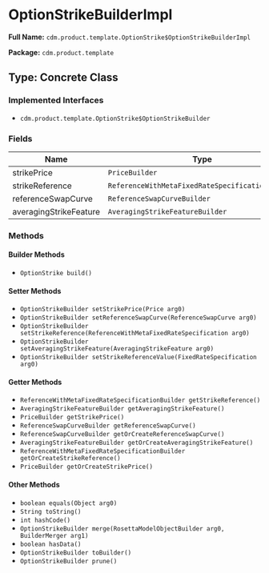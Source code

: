 # OptionStrikeBuilderImpl

**Full Name:** `cdm.product.template.OptionStrike$OptionStrikeBuilderImpl`

**Package:** `cdm.product.template`

## Type: Concrete Class

### Implemented Interfaces

- `cdm.product.template.OptionStrike$OptionStrikeBuilder`

### Fields

| Name | Type | Description |
|------|------|-------------|
| strikePrice | `PriceBuilder` |  |
| strikeReference | `ReferenceWithMetaFixedRateSpecificationBuilder` |  |
| referenceSwapCurve | `ReferenceSwapCurveBuilder` |  |
| averagingStrikeFeature | `AveragingStrikeFeatureBuilder` |  |

### Methods

#### Builder Methods

- `OptionStrike build()`

#### Setter Methods

- `OptionStrikeBuilder setStrikePrice(Price arg0)`
- `OptionStrikeBuilder setReferenceSwapCurve(ReferenceSwapCurve arg0)`
- `OptionStrikeBuilder setStrikeReference(ReferenceWithMetaFixedRateSpecification arg0)`
- `OptionStrikeBuilder setAveragingStrikeFeature(AveragingStrikeFeature arg0)`
- `OptionStrikeBuilder setStrikeReferenceValue(FixedRateSpecification arg0)`

#### Getter Methods

- `ReferenceWithMetaFixedRateSpecificationBuilder getStrikeReference()`
- `AveragingStrikeFeatureBuilder getAveragingStrikeFeature()`
- `PriceBuilder getStrikePrice()`
- `ReferenceSwapCurveBuilder getReferenceSwapCurve()`
- `ReferenceSwapCurveBuilder getOrCreateReferenceSwapCurve()`
- `AveragingStrikeFeatureBuilder getOrCreateAveragingStrikeFeature()`
- `ReferenceWithMetaFixedRateSpecificationBuilder getOrCreateStrikeReference()`
- `PriceBuilder getOrCreateStrikePrice()`

#### Other Methods

- `boolean equals(Object arg0)`
- `String toString()`
- `int hashCode()`
- `OptionStrikeBuilder merge(RosettaModelObjectBuilder arg0, BuilderMerger arg1)`
- `boolean hasData()`
- `OptionStrikeBuilder toBuilder()`
- `OptionStrikeBuilder prune()`

